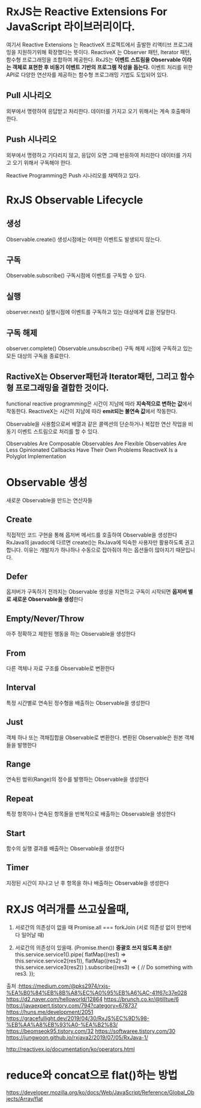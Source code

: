 # RxJS는 Reactive Extensions For JavaScript 라이브러리이다.
여기서 Reactive Extensions 는 ReactiveX 프로젝트에서 출발한 리액티브 프로그래밍을 지원하기위해 확장했다는 뜻이다.
ReactiveX 는 Observer 패턴, Iterator 패턴, 함수형 프로그래밍을 조합하여 제공한다.
RxJS는 **이벤트 스트림을 Observable 이라는 객체로 표현한 후 비동기 이벤트 기반의 프로그램 작성을 돕는다.**
이벤트 처리를 위한 API로 다양한 연산자를 제공하는 함수형 프로그래밍 기법도 도입되어 있다.

## Pull 시나리오
외부에서 명령하여 응답받고 처리한다.
데이터를 가지고 오기 위해서는 계속 호출해야 한다.
## Push 시나리오
외부에서 명령하고 기다리지 않고, 응답이 오면 그때 반응하여 처리한다
데이터를 가지고 오기 위해서 구독해야 한다.

Reactive Programming은 Push 시나리오를 채택하고 있다.


# RxJS Observable Lifecycle
## 생성
Observable.create()
생성시점에는 어떠한 이벤트도 발생되지 않는다.
## 구독
Observable.subscribe()
구독시점에 이벤트를 구독할 수 있다.
## 실행
observer.next()
실행시점에 이벤트를 구독하고 있는 대상에게 값을 전달한다.
## 구독 해제
observer.complete()
Observable.unsubscribe()
구독 해제 시점에 구독하고 있는 모든 대상의 구독을 종료한다.


## RactiveX는 Observer패턴과 Iterator패턴, 그리고 함수형 프로그래밍을 결합한 것이다.
functional reactive programming은 시간이 지남에 따라 **지속적으로 변하는 값**에서 작동한다.
ReactiveX는 시간이 지남에 따라 **emit되는 불연속 값**에서 작동한다.


Observable을 사용함으로써 배열과 같은 콜렉션의 단순하거나 복잡한 연산 작업을 비동기 이벤트 스트림으로 처리를 할 수 있다.

Observables Are Composable
Observables Are Flexible
Observables Are Less Opinionated
Callbacks Have Their Own Problems
ReactiveX Is a Polyglot Implementation


# Observable 생성
새로운 Observable을 만드는 연산자들

## Create
직접적인 코드 구현을 통해 옵저버 메서드를 호출하여 Observable을 생성한다
RxJava의 javadoc에 다르면 create()는 RxJava에 익숙한 사용자만 활용하도록 권고합니다. 이유는 개발자가 하나하나 수동으로 잡아줘야 하는 옵션들이 많아지기 때문입니다.

## Defer
옵저버가 구독하기 전까지는 Observable 생성을 지연하고 구독이 시작되면 **옵저버 별로 새로운 Observable을 생성**한다

## Empty/Never/Throw 
아주 정확하고 제한된 행동을 하는 Observable을 생성한다
## From 
다른 객체나 자료 구조를 Observable로 변환한다
## Interval 
특정 시간별로 연속된 정수형을 배출하는 Observable을 생성한다
## Just 
객체 하나 또는 객채집합을 Observable로 변환한다. 변환된 Observable은 원본 객체들을 발행한다
## Range 
연속된 범위(Range)의 정수를 발행하는 Observable을 생성한다

## Repeat 
특정 항목이나 연속된 항목들을 반복적으로 배출하는 Observable을 생성한다
## Start
함수의 실행 결과를 배출하는 Observable을 생성한다
## Timer 
지정된 시간이 지나고 난 후 항목을 하나 배출하는 Observable을 생성한다


# RXJS 여러개를 쓰고싶을때,
1. 서로간의 의존성이 없을 때
Promise.all === forkJoin (서로 의존성 없이 한번에 다 일어날 때)

2. 서로간의 의존성이 있을때. (Promise.then()) **중괄호 쓰지 않도록 조심!!**
this.service.service1().pipe(
  flatMap((res1) => this.service.service2(res1)),
  flatMap((res2) => this.service.service3(res2))
).subscribe((res3) => {
  // Do something with res3.
});

출처 :https://medium.com/@pks2974/rxjs-%EA%B0%84%EB%8B%A8%EC%A0%95%EB%A6%AC-41f67c37e028
https://d2.naver.com/helloworld/12864
https://brunch.co.kr/@tilltue/6
https://javaexpert.tistory.com/794?category=678737
https://huns.me/development/2051
https://gracefullight.dev/2019/04/30/RxJS%EC%9D%98-%EB%AA%A8%EB%93%A0-%EA%B2%83/
https://beomseok95.tistory.com/32
                                                                                                                                                                                                                                                                                                                                                                           https://softwaree.tistory.com/30
https://jungwoon.github.io/rxjava2/2019/07/05/RxJava-1/

http://reactivex.io/documentation/ko/operators.html


# reduce와 concat으로 flat()하는 방법 
https://developer.mozilla.org/ko/docs/Web/JavaScript/Reference/Global_Objects/Array/flat